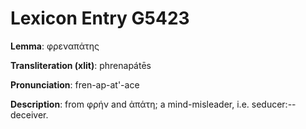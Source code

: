 # Lexicon Entry G5423

**Lemma**: φρεναπάτης

**Transliteration (xlit)**: phrenapátēs

**Pronunciation**: fren-ap-at'-ace

**Description**:
from φρήν and ἀπάτη; a mind-misleader, i.e. seducer:--deceiver.
